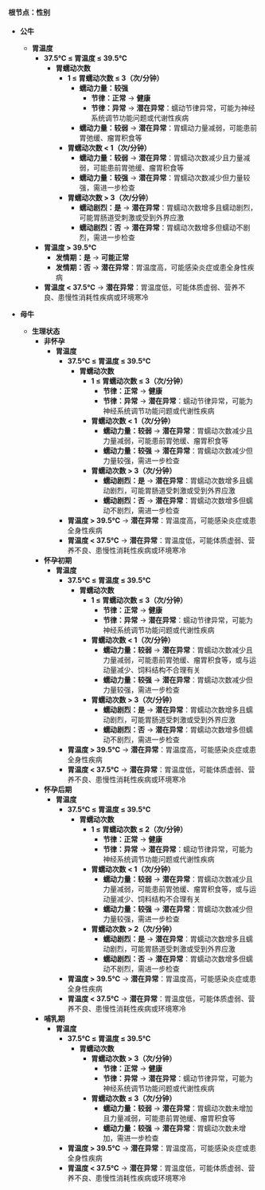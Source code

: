 #### 根节点：性别
- **公牛**

  - **胃温度**
    - **37.5℃ ≤ 胃温度 ≤ 39.5℃**
      - **胃蠕动次数**
        - **1 ≤ 胃蠕动次数 ≤ 3（次/分钟）**
          - **蠕动力量：较强**
            - **节律：正常**
              → **健康**
            - **节律：异常**
              → **潜在异常**：蠕动节律异常，可能为神经系统调节功能问题或代谢性疾病
          - **蠕动力量：较弱**
            → **潜在异常**：胃蠕动力量减弱，可能患前胃弛缓、瘤胃积食等
        - **胃蠕动次数 < 1（次/分钟）**
          - **蠕动力量：较弱**
            → **潜在异常**：胃蠕动次数减少且力量减弱，可能患前胃弛缓、瘤胃积食等
          - **蠕动力量：较强**
            → **潜在异常**：胃蠕动次数减少但力量较强，需进一步检查
        - **胃蠕动次数 > 3（次/分钟）**
          - **蠕动剧烈：是**
            → **潜在异常**：胃蠕动次数增多且蠕动剧烈，可能胃肠道受刺激或受到外界应激
          - **蠕动剧烈：否**
            → **潜在异常**：胃蠕动次数增多但蠕动不剧烈，需进一步检查
    - **胃温度 > 39.5℃**
      - **发情期：是**
        → **可能正常**
      - **发情期：否**
        → **潜在异常**：胃温度高，可能感染炎症或患全身性疾病
    - **胃温度 < 37.5℃**
      → **潜在异常**：胃温度低，可能体质虚弱、营养不良、患慢性消耗性疾病或环境寒冷
- **母牛**

  - **生理状态**
    - **非怀孕**
      - **胃温度**
        - **37.5℃ ≤ 胃温度 ≤ 39.5℃**
          - **胃蠕动次数**
            - **1 ≤ 胃蠕动次数 ≤ 3（次/分钟）**
              - **节律：正常**
                → **健康**
              - **节律：异常**
                → **潜在异常**：蠕动节律异常，可能为神经系统调节功能问题或代谢性疾病
            - **胃蠕动次数 < 1（次/分钟）**
              - **蠕动力量：较弱**
                → **潜在异常**：胃蠕动次数减少且力量减弱，可能患前胃弛缓、瘤胃积食等
              - **蠕动力量：较强**
                → **潜在异常**：胃蠕动次数减少但力量较强，需进一步检查
            - **胃蠕动次数 > 3（次/分钟）**
              - **蠕动剧烈：是**
                → **潜在异常**：胃蠕动次数增多且蠕动剧烈，可能胃肠道受刺激或受到外界应激
              - **蠕动剧烈：否**
                → **潜在异常**：胃蠕动次数增多但蠕动不剧烈，需进一步检查
        - **胃温度 > 39.5℃**
          → **潜在异常**：胃温度高，可能感染炎症或患全身性疾病
        - **胃温度 < 37.5℃**
          → **潜在异常**：胃温度低，可能体质虚弱、营养不良、患慢性消耗性疾病或环境寒冷
    - **怀孕初期**
      - **胃温度**
        - **37.5℃ ≤ 胃温度 ≤ 39.5℃**
          - **胃蠕动次数**
            - **1 ≤ 胃蠕动次数 ≤ 3（次/分钟）**
              - **节律：正常**
                → **健康**
              - **节律：异常**
                → **潜在异常**：蠕动节律异常，可能为神经系统调节功能问题或代谢性疾病
            - **胃蠕动次数 < 1（次/分钟）**
              - **蠕动力量：较弱**
                → **潜在异常**：胃蠕动次数减少且力量减弱，可能患前胃弛缓、瘤胃积食等，或与运动量减少、饲料结构不合理有关
              - **蠕动力量：较强**
                → **潜在异常**：胃蠕动次数减少但力量较强，需进一步检查
            - **胃蠕动次数 > 3（次/分钟）**
              - **蠕动剧烈：是**
                → **潜在异常**：胃蠕动次数增多且蠕动剧烈，可能胃肠道受刺激或受到外界应激
              - **蠕动剧烈：否**
                → **潜在异常**：胃蠕动次数增多但蠕动不剧烈，需进一步检查
        - **胃温度 > 39.5℃**
          → **潜在异常**：胃温度高，可能感染炎症或患全身性疾病
        - **胃温度 < 37.5℃**
          → **潜在异常**：胃温度低，可能体质虚弱、营养不良、患慢性消耗性疾病或环境寒冷
    - **怀孕后期**
      - **胃温度**
        - **37.5℃ ≤ 胃温度 ≤ 39.5℃**
          - **胃蠕动次数**
            - **1 ≤ 胃蠕动次数 ≤ 2（次/分钟）**
              - **节律：正常**
                → **健康**
              - **节律：异常**
                → **潜在异常**：蠕动节律异常，可能为神经系统调节功能问题或代谢性疾病
            - **胃蠕动次数 < 1（次/分钟）**
              - **蠕动力量：较弱**
                → **潜在异常**：胃蠕动次数减少且力量减弱，可能患前胃弛缓、瘤胃积食等，或与运动量减少、饲料结构不合理有关
              - **蠕动力量：较强**
                → **潜在异常**：胃蠕动次数减少但力量较强，需进一步检查
            - **胃蠕动次数 > 2（次/分钟）**
              - **蠕动剧烈：是**
                → **潜在异常**：胃蠕动次数增多且蠕动剧烈，可能胃肠道受刺激或受到外界应激
              - **蠕动剧烈：否**
                → **潜在异常**：胃蠕动次数增多但蠕动不剧烈，需进一步检查
        - **胃温度 > 39.5℃**
          → **潜在异常**：胃温度高，可能感染炎症或患全身性疾病
        - **胃温度 < 37.5℃**
          → **潜在异常**：胃温度低，可能体质虚弱、营养不良、患慢性消耗性疾病或环境寒冷
    - **哺乳期**
      - **胃温度**
        - **37.5℃ ≤ 胃温度 ≤ 39.5℃**
          - **胃蠕动次数**
            - **胃蠕动次数 > 3（次/分钟）**
              - **节律：正常**
                → **健康**
              - **节律：异常**
                → **潜在异常**：蠕动节律异常，可能为神经系统调节功能问题或代谢性疾病
            - **胃蠕动次数 ≤ 3（次/分钟）**
              - **蠕动力量：较弱**
                → **潜在异常**：胃蠕动次数未增加且力量减弱，可能患前胃弛缓、瘤胃积食等
              - **蠕动力量：较强**
                → **潜在异常**：胃蠕动次数未增加，需进一步检查
        - **胃温度 > 39.5℃**
          → **潜在异常**：胃温度高，可能感染炎症或患全身性疾病
        - **胃温度 < 37.5℃**
          → **潜在异常**：胃温度低，可能体质虚弱、营养不良、患慢性消耗性疾病或环境寒冷